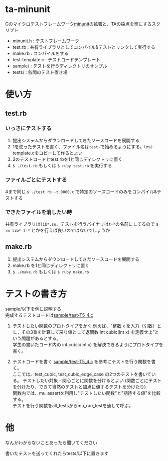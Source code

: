 # ta-minunit
Cのマイクロテストフレームワーク[minunit](http://www.jera.com/techinfo/jtns/jtn002.html)の拡張と、TAの採点を楽にするスクリプト

- minunit.h : テストフレームワーク
- test.rb : 共有ライブラリとしてコンパイル&テストとリンクして実行する
- make.rb : コンパイルをする
- test-template.c : テストコードテンプレート
- sample/ : テストを行うディレクトリのサンプル
- tests/ : 各問のテスト置き場

# 使い方
## test.rb
### いっきにテストする
1. 提出システムからダウンロードしてきたソースコードを展開する
2. 1を使ったテストを書く、ファイル名は`test-`で始めるようにする。test-template.cをコピーして作るとよい
3. 2のテストコードとtest.rbを1と同じディレクトリに置く
4. `$ ./test.rb` もしくは `$ ruby test.rb` を実行する

### ファイルごとにテストする
4まで同じ
`$ ./test.rb -t 0000.c` で特定のソースコードのみをコンパイル&テストする

### できたファイルを消したい時
共有ライブラリは`lib*.so`、テストを行うバイナリは`t-*`の名前にしてるので
`$ rm lib* t-*` とかを行えば良いのではないでしょうか

## make.rb
1. 提出システムからダウンロードしてきたソースコードを展開する
2. make.rb を1と同じディレクトリに置く
3. `$ ./make.rb` もしくは `$ ruby make.rb`

# テストの書き方
[sample/](https://github.com/pokutuna/ta-minunit/tree/master/sample)以下を例に説明する  
完成するテストコードは[sample/test-T5_4.c](https://github.com/pokutuna/ta-minunit/blob/master/sample/test-T5_4.c)

1. テストしたい関数のプロトタイプをかく
例えば、"整数 x を入力（引数）とし，その3乗を計算して戻り値として返関数 int cubic(int x) を定義せよ"という問題があるとする。  
学生の書いたコード内の int cubic(int x) を解決できるようにプロトタイプを書く。

2. テストコードを書く
[sample/test-T5_4.c](https://github.com/pokutuna/ta-minunit/blob/master/sample/test-T5_4.c)
を参考にテストを行う関数を書く。  
ここでは、test_cubic, test_cubic_edge_case の2つのテストを書いている。
テストしたい対象・関心ごとに関数を分けるとよい
(関数ごとにテストを分けたり、できて当然のテストと加点に値するテストを分けたり)  
関数内では、mu_assertを利用し"テストしたい関数"と"期待する値"を比較する。  
テストを行う関数をall_testsからmu_run_testを通して呼ぶ。

# 他
なんかわからないことあったら聞いてください


書いたテストを送ってくれたらtests/以下に置きます